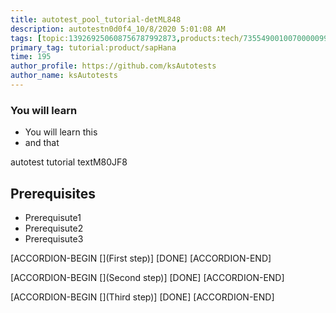 ```yaml
---
title: autotest_pool_tutorial-detML848
description: autotestn0d0f4_10/8/2020 5:01:08 AM
tags: [topic:139269250608756787992873,products:tech/73554900100700000996,tutorial:experience/advanced]
primary_tag: tutorial:product/sapHana
time: 195
author_profile: https://github.com/ksAutotests
author_name: ksAutotests
---
```

### You will learn
- You will learn this
- and that

autotest tutorial textM80JF8

## Prerequisites
- Prerequisute1
- Prerequisute2
- Prerequisute3

[ACCORDION-BEGIN [](First step)]
[DONE]
[ACCORDION-END]

[ACCORDION-BEGIN [](Second step)]
[DONE]
[ACCORDION-END]

[ACCORDION-BEGIN [](Third step)]
[DONE]
[ACCORDION-END]

